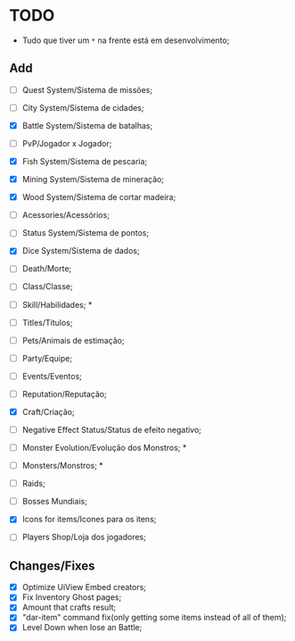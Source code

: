 # TODO
- Tudo que tiver um ``*`` na frente está em desenvolvimento;

## Add
- [ ] Quest System/Sistema de missões;
- [ ] City System/Sistema de cidades;
- [x] Battle System/Sistema de batalhas;
- [ ] PvP/Jogador x Jogador;
- [x] Fish System/Sistema de pescaria;
- [x] Mining System/Sistema de mineração;
- [x] Wood System/Sistema de cortar madeira;
- [ ] Acessories/Acessórios;
- [ ] Status System/Sistema de pontos;
- [x] Dice System/Sistema de dados;
- [ ] Death/Morte;
- [ ] Class/Classe;
- [ ] Skill/Habilidades; *
- [ ] Titles/Títulos;
- [ ] Pets/Animais de estimação;
- [ ] Party/Equipe;
- [ ] Events/Eventos;
- [ ] Reputation/Reputação;
- [x] Craft/Criação;
- [ ] Negative Effect Status/Status de efeito negativo;
- [ ] Monster Evolution/Evolução dos Monstros; *
- [ ] Monsters/Monstros; *
- [ ] Raids;
- [ ] Bosses Mundiais;
- [x] Icons for items/Icones para os itens;
- [ ] Players Shop/Loja dos jogadores; 
  

## Changes/Fixes
- [x] Optimize UiView Embed creators;
- [x] Fix Inventory Ghost pages;
- [x] Amount that crafts result;
- [x] "dar-item" command fix(only getting some items instead of all of them);
- [x] Level Down when lose an Battle;